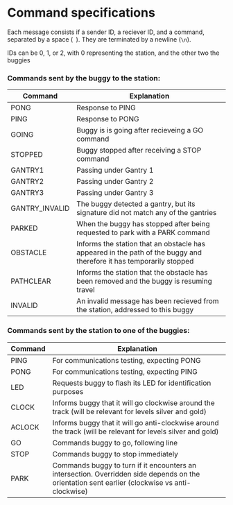 # Command specifications

Each message consists if a sender ID, a reciever ID, and a command, separated by
a space (` `). They are terminated by a newline (`\n`).

IDs can be 0, 1, or 2, with 0 representing the station, and the other two the
buggies

### Commands sent by the buggy to the station:

Command | Explanation
--- | ---
PONG | Response to PING
PING | Response to PONG
GOING | Buggy is is going after recieveing a GO command
STOPPED | Buggy stopped after receiving a STOP command
GANTRY1 | Passing under Gantry 1
GANTRY2 | Passing under Gantry 2
GANTRY3 | Passing under Gantry 3
GANTRY_INVALID | The buggy detected a gantry, but its signature did not match any of the gantries
PARKED | When the buggy has stopped after being requested to park with a PARK command
OBSTACLE | Informs the station that an obstacle has appeared in the path of the buggy and therefore it has temporarily stopped
PATHCLEAR | Informs the station that the obstacle has been removed and the buggy is resuming travel
INVALID | An invalid message has been recieved from the station, addressed to this buggy

### Commands sent by the station to one of the buggies:

Command | Explanation
--- | ---
PING | For communications testing, expecting PONG
PONG | For communications testing, expecting PING
LED | Requests buggy to flash its LED for identification purposes
CLOCK | Informs buggy that it will go clockwise around the track (will be relevant for levels silver and gold)
ACLOCK | Informs buggy that it will go anti-clockwise around the track (will be relevant for levels silver and gold)
GO | Commands buggy to go, following line
STOP | Commands buggy to stop immediately
PARK | Commands buggy to turn if it encounters an intersection. Overridden side depends on the orientation sent earlier (clockwise vs anti-clockwise)
